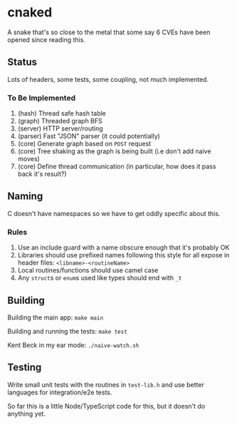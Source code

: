 # cnaked

A snake that's so close to the metal that some say 6 CVEs have been opened since reading this.

## Status

Lots of headers, some tests, some coupling, not much implemented.

### To Be Implemented

1. (hash) Thread safe hash table
1. (graph) Threaded graph BFS
1. (server) HTTP server/routing
1. (parser) Fast "JSON" parser (it could potentially)
1. (core) Generate graph based on `POST` request
1. (core) Tree shaking as the graph is being built (i.e don't add naive moves)
1. (core) Define thread communication (in particular, how does it pass back it's result?)

## Naming

C doesn't have namespaces so we have to get oddly specific about this.

### Rules

1. Use an include guard with a name obscure enough that it's probably OK
2. Libraries should use prefixed names following this style for all expose in header files: `<libname>-<routineName>`
3. Local routines/functions should use camel case
4. Any `struct`s or `enum`s used like types should end with `_t`

## Building

Building the main app: `make main`

Building and running the tests: `make test`

Kent Beck in my ear mode: `./naive-watch.sh`

## Testing

Write small unit tests with the routines in `test-lib.h` and use better languages for integration/e2e tests.

So far this is a little Node/TypeScript code for this, but it doesn't do anything yet.
